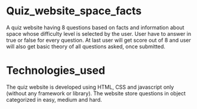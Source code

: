 # Quiz_website_space_facts
A quiz website having 8 questions based on facts and information about space whose difficulty level is selected by the user. User have to answer in true or false for every question. At last user will get score out of 8 and user will also get basic theory of all questions asked, once submitted.

# Technologies_used
The quiz website is developed using HTML, CSS and javascript only (without any framework or library). The website store questions in object categorized in easy, medium and hard.
